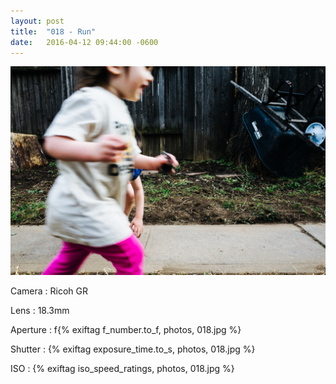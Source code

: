 ```yaml
---
layout: post
title:  "018 - Run"
date:   2016-04-12 09:44:00 -0600
---
```


![018 - Run](/photos/018.jpg)

Camera
: Ricoh GR

Lens
: 18.3mm

Aperture
: f{% exiftag f_number.to_f, photos, 018.jpg %}

Shutter
: {% exiftag exposure_time.to_s, photos, 018.jpg %}

ISO
: {% exiftag iso_speed_ratings, photos, 018.jpg %}
